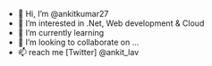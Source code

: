 - 👋 Hi, I’m @ankitkumar27
- 👀 I’m interested in .Net, Web development & Cloud
- 🌱 I’m currently learning 
- 💞️ I’m looking to collaborate on ...
- 📫 reach me [Twitter] @ankit_lav 

<!---
ankitkumar27/ankitkumar27 is a ✨ special ✨ repository because its `README.md` (this file) appears on your GitHub profile.
You can click the Preview link to take a look at your changes.
--->
